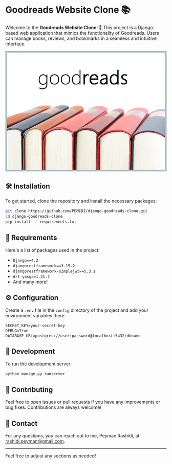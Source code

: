 # Goodreads Website Clone 📚

Welcome to the **Goodreads Website Clone**! 🎉 This project is a Django-based web application that mimics the
functionality of Goodreads. Users can manage books, reviews, and bookmarks in a seamless and intuitive interface.

![img.png](img.png)

## 🛠️ Installation

To get started, clone the repository and install the necessary packages:

```bash
git clone https://github.com/PEMIDI/django-goodreads-clone.git
cd django-goodreads-clone
pip install -r requirements.txt
```

## 🧩 Requirements

Here's a list of packages used in the project:

- `Django==4.2`
- `djangorestframework==3.15.2`
- `djangorestframework-simplejwt==5.3.1`
- `drf-yasg==1.21.7`
- And many more!

## ⚙️ Configuration

Create a `.env` file in the `config` directory of the project and add your environment variables there.

```plaintext
SECRET_KEY=your-secret-key
DEBUG=True
DATABASE_URL=postgres://user:password@localhost:5432/dbname
```


## 🔧 Development

To run the development server:

```bash
python manage.py runserver
```

## 📝 Contributing

Feel free to open issues or pull requests if you have any improvements or bug fixes. Contributions are always welcome!

## 📧 Contact

For any questions, you can reach out to me, Peyman Rashidi,
at [rashidi.peyman@gmail.com](mailto:rashidi.peyman@gmail.com).

---

Feel free to adjust any sections as needed!